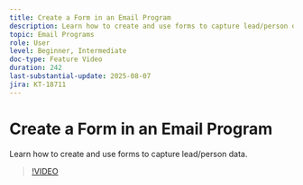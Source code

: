 ```yaml
---
title: Create a Form in an Email Program
description: Learn how to create and use forms to capture lead/person data.
topic: Email Programs
role: User
level: Beginner, Intermediate
doc-type: Feature Video
duration: 242
last-substantial-update: 2025-08-07
jira: KT-18711
---
```


# Create a Form in an Email Program

Learn how to create and use forms to capture lead/person data.

>[!VIDEO](https://video.tv.adobe.com/v/3470632/?learn=on&enablevpops)
